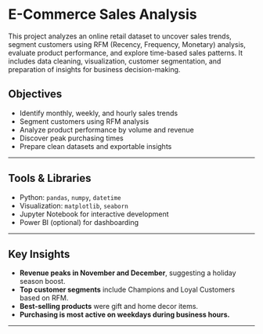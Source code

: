 # E-Commerce Sales Analysis

This project analyzes an online retail dataset to uncover sales trends, segment customers using RFM (Recency, Frequency, Monetary) analysis, evaluate product performance, and explore time-based sales patterns. It includes data cleaning, visualization, customer segmentation, and preparation of insights for business decision-making.

## Objectives

- Identify monthly, weekly, and hourly sales trends
- Segment customers using RFM analysis
- Analyze product performance by volume and revenue
- Discover peak purchasing times
- Prepare clean datasets and exportable insights


---

## Tools & Libraries

- Python: `pandas`, `numpy`, `datetime`
- Visualization: `matplotlib`, `seaborn`
- Jupyter Notebook for interactive development
- Power BI (optional) for dashboarding

---

## Key Insights

- **Revenue peaks in November and December**, suggesting a holiday season boost.
- **Top customer segments** include Champions and Loyal Customers based on RFM.
- **Best-selling products** were gift and home decor items.
- **Purchasing is most active on weekdays during business hours.**

---
